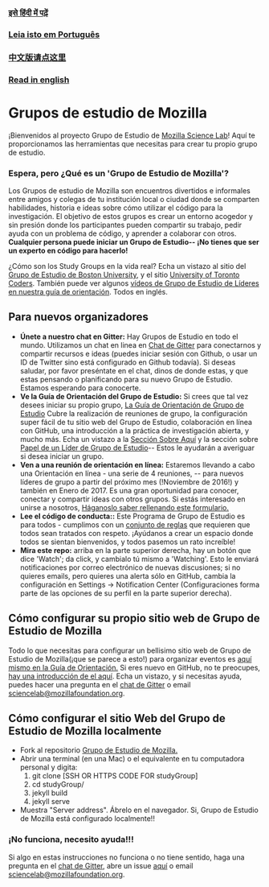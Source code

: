 ### [इसे हिंदी में पढ़ें](https://github.com/mozillascience/studyGroup/blob/gh-pages/README-hi.md)

### [Leia isto em Português](https://github.com/mozillascience/studyGroup/blob/gh-pages/README-pt.md)

### [中文版请点这里](https://github.com/mozillascience/studyGroup/blob/gh-pages/README-zh.md)

### [Read in english](https://github.com/mozillascience/studyGroup/blob/gh-pages/README.md)

# Grupos de estudio de Mozilla

¡Bienvenidos al proyecto Grupo de Estudio de [Mozilla Science Lab](https://www.mozillascience.org/)! Aquí te proporcionamos las herramientas que necesitas para crear tu propio grupo de estudio.

### Espera, pero ¿Qué es un 'Grupo de Estudio de Mozilla'?

Los Grupos de estudio de Mozilla son encuentros divertidos e informales entre amigos y colegas de tu institución local o ciudad donde se comparten habilidades, historia e ideas sobre cómo utilizar el código para la investigación. El objetivo de estos grupos es crear un entorno acogedor y sin presión donde los participantes pueden compartir su trabajo, pedir ayuda con un problema de código, y aprender a colaborar con otros. **Cualquier persona puede iniciar un Grupo de Estudio-- ¡No tienes que ser un experto en código para hacerlo!**

¿Cómo son los Study Groups en la vida real? Echa un vistazo al sitio del [Grupo de Estudio de Boston University](http://study.bu.edu/), y el sitio [University of Toronto Coders](https://uoftcoders.github.io/studyGroup/). También puede ver algunos [vídeos de Grupo de Estudio de Líderes en nuestra guía de orientación](https://mozillascience.github.io/study-group-orientation/1-about-study-groups.html). Todos en inglés.

## Para nuevos organizadores
* **Únete a nuestro chat en Gitter:** Hay Grupos de Estudio en todo el mundo. Utilizamos un chat en linea en [Chat de Gitter](https://gitter.im/mozillascience/studyGroup) para conectarnos y compartir recursos e ideas (puedes iniciar sesión con Github, o usar un ID de Twitter sino está configurado en Github todavía). Si deseas saludar, por favor preséntate en el chat, dinos de donde estas, y que estas pensando o planificando para su nuevo Grupo de Estudio. Estamos esperando para conocerte.
* **Ve la Guía de Orientación del Grupo de Estudio:**  Si crees que tal vez desees iniciar su propio grupo, [La Guía de Orientación de Grupo de Estudio](https://mozillascience.github.io/study-group-orientation/index.html) Cubre la realización de reuniones de grupo, la configuración super fácil de tu sitio web del Grupo de Estudio, colaboración en línea con GitHub, una introducción a la práctica de investigación abierta, y mucho más. Echa un vistazo a la [Sección Sobre Aquí](https://mozillascience.github.io/study-group-orientation/1-about-study-groups.html) y la sección sobre [Papel de un Líder de Grupo de Estudio](https://mozillascience.github.io/study-group-orientation/1.1-lead-role.html)-- Estos le ayudarán a averiguar si desea iniciar un grupo.  
* **Ven a una reunión de orientación en línea:** Estaremos llevando a cabo una Orientación en línea - una serie de 4 reuniones, -- para nuevos líderes de grupo a partir del próximo mes (!Noviembre de 2016!) y también en Enero de 2017. Es una gran oportunidad para conocer, conectar y compartir ideas con otros grupos.  Si estás interesado en unirse a nosotros, [Háganoslo saber rellenando este formulario.](https://docs.google.com/a/mozillafoundation.org/forms/d/e/1FAIpQLSdtKqAMQnKri-0xLx4hD_fpb000n9czsQd4oo9B2JUgtuIVlg/viewform?c=0&w=1)
* **Lee el código de conducta::** Este Programa de Grupo de Estudio es para todos - cumplimos con un [conjunto de reglas](https://www.mozillascience.org/code-of-conduct/) que requieren que todos sean tratados con respeto. ¡Ayúdanos a crear un espacio donde todos se sientan bienvenidos, y todos pasemos un rato increíble!
* **Mira este repo:** arriba en la parte superior derecha, hay un botón que dice  'Watch'; da click, y cambialo tú mismo a 'Watching'. Esto le enviará notificaciones por correo electrónico de nuevas discusiones; si no quieres emails, pero quieres una alerta sólo en GitHub, cambia la configuración en Settings -> Notification Center (Configuraciones forma parte de las opciones de su perfil en la parte superior derecha).
 
## Cómo configurar su propio sitio web de Grupo de Estudio de Mozilla

Todo lo que necesitas para configurar un bellisimo sitio web de Grupo de Estudio de Mozilla(¡que se parece a esto!) para organizar eventos es [aquí mismo en la Guía de Orientación.](https://mozillascience.github.io/study-group-orientation/3.3-get-online.html) Si eres nuevo en GitHub, no te preocupes, [hay una introducción de el aquí](https://mozillascience.github.io/study-group-orientation/3.1-collab-vers-github.html). Echa un vistazo, y si necesitas ayuda, puedes hacer una pregunta en el [chat de Gitter](https://gitter.im/mozillascience/studyGroup) o email sciencelab@mozillafoundation.org.

## Cómo configurar el sitio Web del Grupo de Estudio de Mozilla localmente

* Fork al repositorio [Grupo de Estudio de Mozilla.](https://github.com/mozillascience/studyGroup)
* Abrir una terminal (en una Mac) o el equivalente en tu computadora personal y digita:
	1. git clone [SSH OR HTTPS CODE FOR studyGroup]
	2. cd studyGroup/
	3. jekyll build
	4. jekyll serve
* Muestra "Server address". Ábrelo en el navegador. Si, Grupo de Estudio de Mozilla está configurado localmente!!

### ¡No funciona, necesito ayuda!!!

Si algo en estas instrucciones no funciona o no tiene sentido, haga una pregunta en el [chat de Gitter](https://gitter.im/mozillascience/studyGroup), abre un issue [aquí](https://github.com/mozillascience/studyGroup/issues) o email sciencelab@mozillafoundation.org.